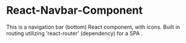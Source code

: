 # React-Navbar-Component
This is a navigation bar (bottom) React component, with icons. Built in routing utilizing 'react-router' (dependency) for a SPA .
